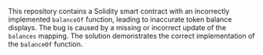 This repository contains a Solidity smart contract with an incorrectly implemented `balanceOf` function, leading to inaccurate token balance displays. The bug is caused by a missing or incorrect update of the `balances` mapping. The solution demonstrates the correct implementation of the `balanceOf` function.